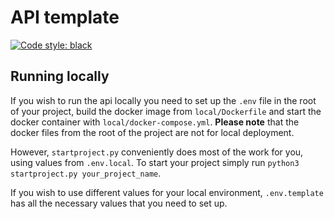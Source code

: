 # API template
[![Code style: black](https://img.shields.io/badge/code%20style-black-000000.svg)](https://github.com/psf/black)

## Running locally

If you wish to run the api locally you need to set up the `.env` file in the root of your project, build the docker image from `local/Dockerfile` and start the docker container with `local/docker-compose.yml`. **Please note** that the docker files from the root of the project are not for local deployment.

However, `startproject.py` conveniently does most of the work for you, using values from `.env.local`. To start your project simply run `python3 startproject.py your_project_name`.

If you wish to use different values for your local environment, `.env.template` has all the necessary values that you need to set up.
